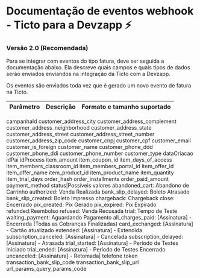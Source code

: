# Documentação de eventos webhook - Ticto para a Devzapp ⚡

### Versão 2.0 (Recomendada)

Para se integrar com eventos do tipo fatura, deve ser seguida a documentação abaixo.
Ela descreve quais campos e quais tipos de dados serão enviados enviandos na integração da Ticto com a Devzapp.

Os eventos são enviados toda vez que é gerado um novo evento de fatura na Ticto.

Parâmetro | Descrição | Formato e tamanho suportado
------------------ | ------------------ | ------------------
campanhaId
customer_address_city
customer_address_complement
customer_address_neighborhood
customer_address_state
customer_address_street
customer_address_street_number
customer_address_zip_code
customer_cnpj
customer_cpf
customer_email
customer_is_foreign
customer_name
customer_phone_ddd
customer_phone_ddi
customer_phone_number
customer_type
dataCriacao
idPai
idProcess
item_amount
item_coupon_id
item_days_of_access
item_members_classroom_id
item_members_portal_id
item_offer_id
item_offer_name
item_product_id
item_product_name
item_quantity
item_trial_days
order_hash
order_installments
order_paid_amount
payment_method
status|Possíveis valores abandoned_cart: Abandono de Carrinho authorized: Venda Realizada bank_slip_delayed: Boleto Atrasado bank_slip_created: Boleto Impresso chargeback: Chargeback close: Encerrado pix_created: Pix Gerado pix_expired: Pix Expirado refunded:Reembolso refused: Venda Recusada
trial: Tempo de Teste
waiting_payment: Aguardando Pagamento
all_charges_paid: [Assinatura] - Encerrada (Todas as Cobranças Finalizadas)
card_exchanged: [Assinatura] - Cartão atualizado
extended: [Assinatura] - Extendida
subscription_canceled: [Assinatura] - Cancelada
subscription_delayed: [Assinatura] - Atrasada
trial_started: [Assinatura] - Período de Testes Iniciado
trial_ended: [Assinatura] - Período de Testes Encerrado
uncanceled: [Assinatura] - Retomada|
telefone
token
transaction_bank_slip_code
transaction_bank_slip_url
url_params_query_params_code
